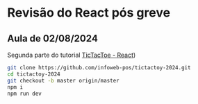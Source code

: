 # Revisão do React pós greve

## Aula de 02/08/2024
Segunda parte do tutorial [TicTacToe - React](https://react.dev/learn/tutorial-tic-tac-toe))

```bash
git clone https://github.com/infoweb-pos/tictactoy-2024.git
cd tictactoy-2024
git checkout -b master origin/master
npm i
npm run dev
```
